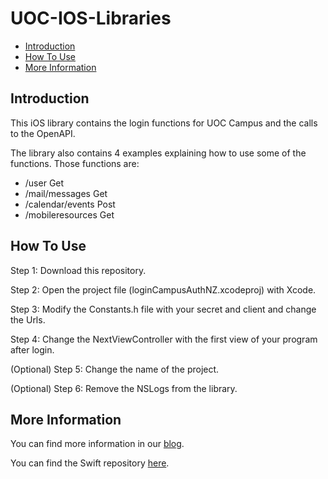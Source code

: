 UOC-IOS-Libraries
=================

* [Introduction](#introduction)
* [How To Use](#how-to-use)
* [More Information](#more-information)

## Introduction

This iOS library contains the login functions for UOC Campus and the calls to the OpenAPI.

The library also contains 4 examples explaining how to use some of the functions. Those functions are: 

* /user Get
* /mail/messages Get
* /calendar/events Post
* /mobileresources Get


## How To Use

Step 1: Download this repository.

Step 2: Open the project file (loginCampusAuthNZ.xcodeproj) with Xcode.

Step 3: Modify the Constants.h file with your secret and client and change the Urls.

Step 4: Change the NextViewController with the first view of your program after login.

(Optional) Step 5: Change the name of the project.

(Optional) Step 6: Remove the NSLogs from the library.

## More Information

You can find more information in our [blog][OpenApi].

You can find the Swift repository [here][Swift].

[OpenApi]: http://open-api.uoc.edu/documentacio/uoc-public-api/
[Swift]: https://github.com/UOC/UOC-IOS-Swift-Libraries
